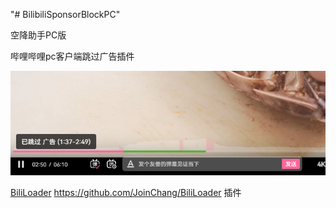"# BilibiliSponsorBlockPC" 

空降助手PC版

哔哩哔哩pc客户端跳过广告插件

![](./img/1.png)

[BiliLoader](https://github.com/JoinChang/BiliLoader) https://github.com/JoinChang/BiliLoader 插件
